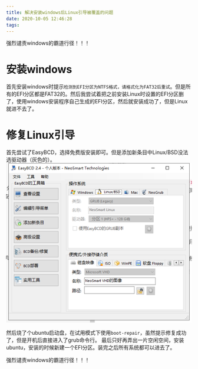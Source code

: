 ```yaml
---
title: 解决安装windows后Linux引导被覆盖的问题
date: 2020-10-05 12:46:28
tags:
---
```


强烈谴责windows的霸道行径！！！

# 安装windows
首先安装windows时提示`检测到EFI分区为NTFS格式，请格式化为FAT32后重试`。但是所有的EFI分区都是FAT32的。然后我尝试着把之前安装Linux时设置的EFI分区删了，使用windows安装程序自己生成的EFI分区，然后就安装成功了，但是Linux就进不去了。

# 修复Linux引导
首先尝试了EasyBCD，选择免费版安装即可。但是添加新条目中Linux/BSD没法选驱动器（灰色的）。
![在这里插入图片描述](解决安装windows后Linux引导被覆盖的问题/20201005124415504.png)

然后烧了个ubuntu启动盘，在试用模式下使用`boot-repair`，虽然提示修复成功了，但是开机后直接进入了grub命令行。
最后只好再弄出一片空闲空间，安装ubuntu，安装的时候新建一个EFI分区。装完之后所有系统都可以进去了。

强烈谴责windows的霸道行径！！！
